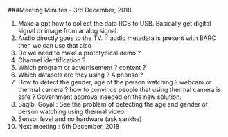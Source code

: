 ###Meeting Minutes - 3rd December, 2018

1. Make a ppt how to collect the data RCB to USB. Basically get digital signal or image from analog signal. 
2. Audio directly goes to the TV. If audio metadata is present with BARC then we can use that also
3. Do we need to make a prototypical demo ?
4. Channel identification ?
5. Which program or advertisement ? content ? 
6. Which datasets are they using ? Alphonso ?
7. How to detect the gender, age of the person watching ? webcam or thermal camera ? how to convince people that using thermal camera is safe ? Government approval needed on the new solution. 
8. Saqib, Goyal : See the problem of detecting the age and gender of person watching using thermal video. 
9. Sensor level and no hardware (ask sankhe)
10. Next meeting : 6th December, 2018